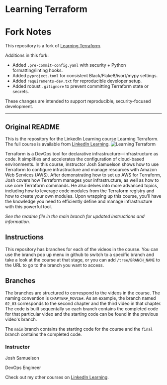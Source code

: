 # Learning Terraform

# Fork Notes
This repository is a fork of [Learning Terraform](https://github.com/LinkedInLearning/learning-terraform-3087701).

Additions in this fork:
- Added `.pre-commit-config.yaml` with security + Python formatting/linting hooks.
- Added `pyproject.toml` for consistent Black/Flake8/isort/mypy settings.
- Added `requirements-dev.txt` for reproducible developer setup.
- Added robust `.gitignore` to prevent committing Terraform state or secrets.

These changes are intended to support reproducible, security-focused development.

---
## Original README
This is the repository for the LinkedIn Learning course Learning Terraform. The full course is available from [LinkedIn Learning][lil-course-url].
![Learning Terraform][lil-thumbnail-url]

Terraform is a DevOps tool for declarative infrastructure—infrastructure as code. It simplifies and accelerates the configuration of cloud-based environments. In this course, instructor Josh Samuelson shows how to use Terraform to configure infrastructure and manage resources with Amazon Web Services (AWS). After demonstrating how to set up AWS for Terraform, Josh covers how Terraform manages your infrastructure, as well as how to use core Terraform commands. He also delves into more advanced topics, including how to leverage code modules from the Terraform registry and how to create your own modules. Upon wrapping up this course, you'll have the knowledge you need to efficiently define and manage infrastructure with this powerful tool.

_See the readme file in the main branch for updated instructions and information._
## Instructions
This repository has branches for each of the videos in the course. You can use the branch pop up menu in github to switch to a specific branch and take a look at the course at that stage, or you can add `/tree/BRANCH_NAME` to the URL to go to the branch you want to access.

## Branches
The branches are structured to correspond to the videos in the course. The naming convention is `CHAPTER#_MOVIE#`. As an example, the branch named `02_03` corresponds to the second chapter and the third video in that chapter. The code is built sequentally so each branch contains the completed code for that particular video and the starting code can be found in the previous video's branch.

The `main` branch contains the starting code for the course and the `final` branch contains the completed code.

### Instructor

Josh Samuelson

DevOps Engineer



Check out my other courses on [LinkedIn Learning](https://www.linkedin.com/learning/instructors/josh-samuelson).

[lil-course-url]: https://www.linkedin.com/learning/learning-terraform-15575129?dApp=59033956
[lil-thumbnail-url]: https://cdn.lynda.com/course/3087701/3087701-1666200696363-16x9.jpg
[def]: https://github.com/LinkedInLearning/learning-terraform-3087701
